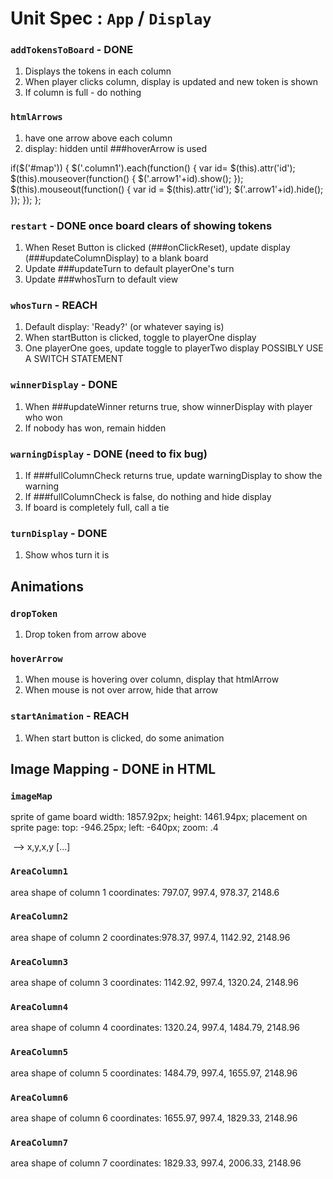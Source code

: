 # Unit Spec : `App` / `Display`

### `addTokensToBoard` - DONE
1. Displays the tokens in each column
2. When player clicks column, display is updated and new token is shown
3. If column is full - do nothing

### `htmlArrows`
1. have one arrow above each column
2. display: hidden until ###hoverArrow is used

  if($('#map')) {
    $('.column1').each(function() {
      var id= $(this).attr('id');
      $(this).mouseover(function() {
        $('.arrow1'+id).show();
      });
      $(this).mouseout(function() {
        var id = $(this).attr('id');
        $('.arrow1'+id).hide();
      });
    });
  };

### `restart` - DONE once board clears of showing tokens
1. When Reset Button is clicked (###onClickReset), update display (###updateColumnDisplay) to a blank board
2. Update ###updateTurn to default playerOne's turn
3. Update ###whosTurn to default view

### `whosTurn` - REACH
1. Default display: 'Ready?' (or whatever saying is)
2. When startButton is clicked, toggle to playerOne display
3. One playerOne goes, update toggle to playerTwo display
POSSIBLY USE A SWITCH STATEMENT

### `winnerDisplay` - DONE
1. When ###updateWinner returns true, show winnerDisplay with player who won  
2. If nobody has won, remain hidden

### `warningDisplay` - DONE (need to fix bug)
1. If ###fullColumnCheck returns true, update warningDisplay to show the warning
2. If ###fullColumnCheck is false, do nothing and hide display
3. If board is completely full, call a tie

### `turnDisplay` - DONE
1. Show whos turn it is

## Animations

### `dropToken`
1. Drop token from arrow above

### `hoverArrow`
1. When mouse is hovering over column, display that htmlArrow
2. When mouse is not over arrow, hide that arrow

### `startAnimation` - REACH
1. When start button is clicked, do some animation

## Image Mapping - DONE in HTML

  ### `imageMap`
  sprite of game board
  width: 1857.92px;
  height: 1461.94px;
  placement on sprite page:
  top: -946.25px;
  left: -640px;
  zoom: .4

  <img src="url/to/your/image.jpg" alt="" usemap="#Map" />
  <map name="Map" id="Map">
      <area alt="" title="" href="#" shape="poly" coords="top left, bottom right" />  --> x,y,x,y
      [...]
  </map>

  ### `AreaColumn1`
  area shape of column 1
  coordinates: 797.07, 997.4, 978.37, 2148.6

  ### `AreaColumn2`
  area shape of column 2
  coordinates:978.37, 997.4, 1142.92, 2148.96

  ### `AreaColumn3`
  area shape of column 3
  coordinates: 1142.92, 997.4, 1320.24, 2148.96

  ### `AreaColumn4`
  area shape of column 4
  coordinates: 1320.24, 997.4, 1484.79, 2148.96

  ### `AreaColumn5`
  area shape of column 5
  coordinates: 1484.79, 997.4, 1655.97, 2148.96

  ### `AreaColumn6`
  area shape of column 6
  coordinates: 1655.97, 997.4, 1829.33, 2148.96

  ### `AreaColumn7`
  area shape of column 7
  coordinates: 1829.33, 997.4, 2006.33, 2148.96
